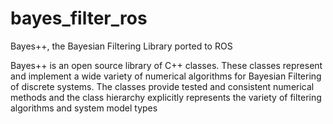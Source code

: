 bayes_filter_ros
================

Bayes++, the Bayesian Filtering Library ported to ROS

Bayes++ is an open source library of C++ classes. These classes represent and implement a wide variety of numerical algorithms for Bayesian Filtering of discrete systems. The classes provide tested and consistent numerical methods and the class hierarchy explicitly represents the variety of filtering algorithms and system model types
